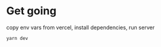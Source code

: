 # Get going

copy env vars from vercel, install dependencies, run server

```bash
yarn dev
```
<!-- https://nextjsdev.com/how-to-build-blurry-animated-shapes-with-tailwindcss/ -->

<!-- https://github.com/vercel/next-13-markdown-blog/blob/main/app/blog/page.js -->

<!-- https://github.com/garrett-huggins/next13-blog-starter/blob/main/app/posts/%5Bslug%5D/page.tsx -->


<!-- https://resend.com/docs/send-with-vercel-functions -->